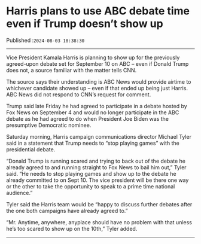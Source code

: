 # Harris plans to use ABC debate time even if Trump doesn’t show up

Published :`2024-08-03 18:38:30`

---

Vice President Kamala Harris is planning to show up for the previously agreed-upon debate set for September 10 on ABC – even if Donald Trump does not, a source familiar with the matter tells CNN.

The source says their understanding is ABC News would provide airtime to whichever candidate showed up – even if that ended up being just Harris. ABC News did not respond to CNN’s request for comment.

Trump said late Friday he had agreed to participate in a debate hosted by Fox News on September 4 and would no longer participate in the ABC debate as he had agreed to do when President Joe Biden was the presumptive Democratic nominee.

Saturday morning, Harris campaign communications director Michael Tyler said in a statement that Trump needs to “stop playing games” with the presidential debate.

“Donald Trump is running scared and trying to back out of the debate he already agreed to and running straight to Fox News to bail him out,” Tyler said. “He needs to stop playing games and show up to the debate he already committed to on Sept 10. The vice president will be there one way or the other to take the opportunity to speak to a prime time national audience.”

Tyler said the Harris team would be “happy to discuss further debates after the one both campaigns have already agreed to.”

“Mr. Anytime, anywhere, anyplace should have no problem with that unless he’s too scared to show up on the 10th,” Tyler added.

---

